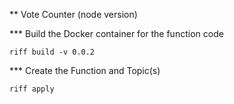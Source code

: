 ** Vote Counter (node version)

*** Build the Docker container for the function code

```
riff build -v 0.0.2
```

*** Create the Function and Topic(s)

```
riff apply
```
